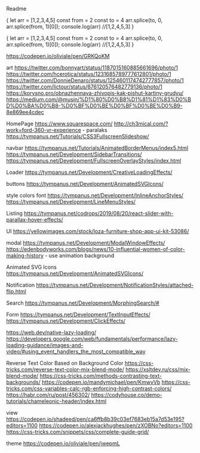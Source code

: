 Readme

{
let arr = [1,2,3,4,5]
const from = 2
const to = 4
arr.splice(to, 0, arr.splice(from, 1)[0]);
console.log(arr) //[1,2,4,5,3]
}

{
let arr = [1,2,3,4,5]
const from = 2
const to = 4
arr.splice(to, 0, arr.splice(from, 1)[0]);
console.log(arr) //[1,2,4,5,3]
}

https://codepen.io/oliviale/pen/GRKQoKM

art
https://twitter.com/bonnyart/status/1187015160885661696/photo/1
https://twitter.com/hcerotica/status/1231685789777612801/photo/1
https://twitter.com/DonnieDenaro/status/1254601174742777857/photo/1
https://twitter.com/lictour/status/676120576482779136/photo/1
https://korysno.pro/obnazhennaya-zhivopis-kak-pishut-kartiny-grudyu/
https://medium.com/@musin/%D1%80%D0%B8%D1%81%D1%83%D0%BD%D0%BA%D0%B8-%D0%BF%D0%BE%D0%BF%D0%BE%D0%B9-8e869ee4cdec

HomePage
https://www.squarespace.com/
http://ch3mical.com/?work=ford-360-vr-experience - paralaks
https://tympanus.net/Tutorials/CSS3FullscreenSlideshow/

navbar
https://tympanus.net/Tutorials/AnimatedBorderMenus/index5.html
https://tympanus.net/Development/SidebarTransitions/
https://tympanus.net/Development/FullscreenOverlayStyles/index.html

Loader
https://tympanus.net/Development/CreativeLoadingEffects/

buttons
https://tympanus.net/Development/AnimatedSVGIcons/

style colors font
https://tympanus.net/Development/InlineAnchorStyles/
https://tympanus.net/Development/LineMenuStyles/

Listing
https://tympanus.net/codrops/2019/08/20/react-slider-with-parallax-hover-effects/

UI
https://yellowimages.com/stock/loza-furniture-shop-app-ui-kit-53086/

modal
https://tympanus.net/Development/ModalWindowEffects/
https://edenbodyworks.com/blogs/news/10-influential-women-of-color-making-history - use animation background

Animated SVG Icons
https://tympanus.net/Development/AnimatedSVGIcons/

Notification
https://tympanus.net/Development/NotificationStyles/attached-flip.html

Search
https://tympanus.net/Development/MorphingSearch/#

Form
https://tympanus.net/Development/TextInputEffects/
https://tympanus.net/Development/ClickEffects/

https://web.dev/native-lazy-loading/
https://developers.google.com/web/fundamentals/performance/lazy-loading-guidance/images-and-video/#using_event_handlers_the_most_compatible_way

Reverse Text Color Based on Background Color
https://css-tricks.com/reverse-text-color-mix-blend-mode/
https://xsltdev.ru/css/mix-blend-mode/
https://css-tricks.com/methods-contrasting-text-backgrounds/
https://codepen.io/mandymichael/pen/KmwvVb
https://css-tricks.com/css-variables-calc-rgb-enforcing-high-contrast-colors/
https://habr.com/ru/post/456302/
https://codyhouse.co/demo-tutorials/chameleonic-header/index.html

view
https://codepen.io/shadeed/pen/ca6ffb8b39c03ef7683eb15a7d53e195?editors=1100
https://codepen.io/alexjackhughes/pen/zXOBNo?editors=1100
https://css-tricks.com/snippets/css/complete-guide-grid/

theme
https://codepen.io/oliviale/pen/jwepmL
